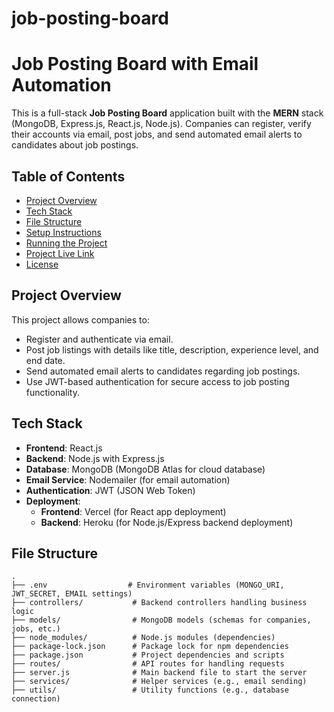 # job-posting-board

# Job Posting Board with Email Automation

This is a full-stack **Job Posting Board** application built with the **MERN** stack (MongoDB, Express.js, React.js, Node.js). Companies can register, verify their accounts via email, post jobs, and send automated email alerts to candidates about job postings.

## Table of Contents
- [Project Overview](#project-overview)
- [Tech Stack](#tech-stack)
- [File Structure](#file-structure)
- [Setup Instructions](#setup-instructions)
- [Running the Project](#running-the-project)
- [Project Live Link](#project-live-link)
- [License](#license)

## Project Overview

This project allows companies to:
- Register and authenticate via email.
- Post job listings with details like title, description, experience level, and end date.
- Send automated email alerts to candidates regarding job postings.
- Use JWT-based authentication for secure access to job posting functionality.

## Tech Stack

- **Frontend**: React.js
- **Backend**: Node.js with Express.js
- **Database**: MongoDB (MongoDB Atlas for cloud database)
- **Email Service**: Nodemailer (for email automation)
- **Authentication**: JWT (JSON Web Token)
- **Deployment**:
  - **Frontend**: Vercel (for React app deployment)
  - **Backend**: Heroku (for Node.js/Express backend deployment)

## File Structure

```plaintext
.
├── .env                  # Environment variables (MONGO_URI, JWT_SECRET, EMAIL settings)
├── controllers/           # Backend controllers handling business logic
├── models/                # MongoDB models (schemas for companies, jobs, etc.)
├── node_modules/          # Node.js modules (dependencies)
├── package-lock.json      # Package lock for npm dependencies
├── package.json           # Project dependencies and scripts
├── routes/                # API routes for handling requests
├── server.js              # Main backend file to start the server
├── services/              # Helper services (e.g., email sending)
├── utils/                 # Utility functions (e.g., database connection)
